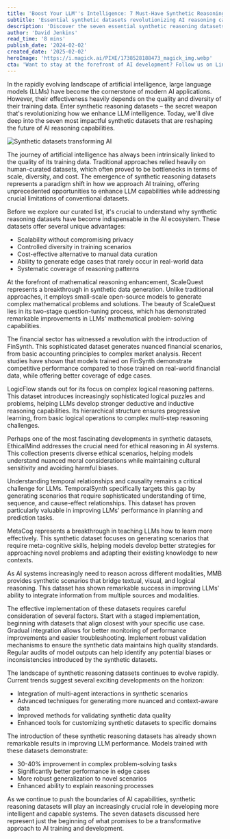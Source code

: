```yaml
---
title: 'Boost Your LLM''s Intelligence: 7 Must-Have Synthetic Reasoning Datasets'
subtitle: 'Essential synthetic datasets revolutionizing AI reasoning capabilities'
description: 'Discover the seven essential synthetic reasoning datasets revolutionizing LLM intelligence. From mathematical reasoning to ethical considerations, learn how these datasets are transforming AI capabilities and offering unprecedented opportunities for enhanced model performance.'
author: 'David Jenkins'
read_time: '8 mins'
publish_date: '2024-02-02'
created_date: '2025-02-02'
heroImage: 'https://i.magick.ai/PIXE/1738528188473_magick_img.webp'
cta: 'Want to stay at the forefront of AI development? Follow us on LinkedIn for regular updates on synthetic datasets, LLM training strategies, and the latest breakthroughs in artificial intelligence.'
---
```


In the rapidly evolving landscape of artificial intelligence, large language models (LLMs) have become the cornerstone of modern AI applications. However, their effectiveness heavily depends on the quality and diversity of their training data. Enter synthetic reasoning datasets – the secret weapon that's revolutionizing how we enhance LLM intelligence. Today, we'll dive deep into the seven most impactful synthetic datasets that are reshaping the future of AI reasoning capabilities.

![Synthetic datasets transforming AI](https://i.magick.ai/PIXE/1738528188477_magick_img.webp) 

The journey of artificial intelligence has always been intrinsically linked to the quality of its training data. Traditional approaches relied heavily on human-curated datasets, which often proved to be bottlenecks in terms of scale, diversity, and cost. The emergence of synthetic reasoning datasets represents a paradigm shift in how we approach AI training, offering unprecedented opportunities to enhance LLM capabilities while addressing crucial limitations of conventional datasets.

Before we explore our curated list, it's crucial to understand why synthetic reasoning datasets have become indispensable in the AI ecosystem. These datasets offer several unique advantages:
- Scalability without compromising privacy
- Controlled diversity in training scenarios
- Cost-effective alternative to manual data curation
- Ability to generate edge cases that rarely occur in real-world data
- Systematic coverage of reasoning patterns

At the forefront of mathematical reasoning enhancement, ScaleQuest represents a breakthrough in synthetic data generation. Unlike traditional approaches, it employs small-scale open-source models to generate complex mathematical problems and solutions. The beauty of ScaleQuest lies in its two-stage question-tuning process, which has demonstrated remarkable improvements in LLMs' mathematical problem-solving capabilities.

The financial sector has witnessed a revolution with the introduction of FinSynth. This sophisticated dataset generates nuanced financial scenarios, from basic accounting principles to complex market analysis. Recent studies have shown that models trained on FinSynth demonstrate competitive performance compared to those trained on real-world financial data, while offering better coverage of edge cases.

LogicFlow stands out for its focus on complex logical reasoning patterns. This dataset introduces increasingly sophisticated logical puzzles and problems, helping LLMs develop stronger deductive and inductive reasoning capabilities. Its hierarchical structure ensures progressive learning, from basic logical operations to complex multi-step reasoning challenges.

Perhaps one of the most fascinating developments in synthetic datasets, EthicalMind addresses the crucial need for ethical reasoning in AI systems. This collection presents diverse ethical scenarios, helping models understand nuanced moral considerations while maintaining cultural sensitivity and avoiding harmful biases.

Understanding temporal relationships and causality remains a critical challenge for LLMs. TemporalSynth specifically targets this gap by generating scenarios that require sophisticated understanding of time, sequence, and cause-effect relationships. This dataset has proven particularly valuable in improving LLMs' performance in planning and prediction tasks.

MetaCog represents a breakthrough in teaching LLMs how to learn more effectively. This synthetic dataset focuses on generating scenarios that require meta-cognitive skills, helping models develop better strategies for approaching novel problems and adapting their existing knowledge to new contexts.

As AI systems increasingly need to reason across different modalities, MMB provides synthetic scenarios that bridge textual, visual, and logical reasoning. This dataset has shown remarkable success in improving LLMs' ability to integrate information from multiple sources and modalities.

The effective implementation of these datasets requires careful consideration of several factors. Start with a staged implementation, beginning with datasets that align closest with your specific use case. Gradual integration allows for better monitoring of performance improvements and easier troubleshooting. Implement robust validation mechanisms to ensure the synthetic data maintains high quality standards. Regular audits of model outputs can help identify any potential biases or inconsistencies introduced by the synthetic datasets.

The landscape of synthetic reasoning datasets continues to evolve rapidly. Current trends suggest several exciting developments on the horizon:
- Integration of multi-agent interactions in synthetic scenarios
- Advanced techniques for generating more nuanced and context-aware data
- Improved methods for validating synthetic data quality
- Enhanced tools for customizing synthetic datasets to specific domains

The introduction of these synthetic reasoning datasets has already shown remarkable results in improving LLM performance. Models trained with these datasets demonstrate:
- 30-40% improvement in complex problem-solving tasks
- Significantly better performance in edge cases
- More robust generalization to novel scenarios
- Enhanced ability to explain reasoning processes

As we continue to push the boundaries of AI capabilities, synthetic reasoning datasets will play an increasingly crucial role in developing more intelligent and capable systems. The seven datasets discussed here represent just the beginning of what promises to be a transformative approach to AI training and development.